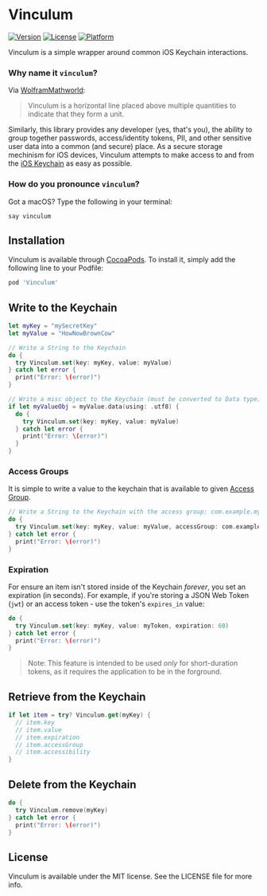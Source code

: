 # Vinculum
[![Version](https://img.shields.io/cocoapods/v/vinculum.svg?style=flat)](http://cocoapods.org/pods/vinculum)
[![License](https://img.shields.io/cocoapods/l/vinculum.svg?style=flat)](http://cocoapods.org/pods/vinculum)
[![Platform](https://img.shields.io/cocoapods/p/vinculum.svg?style=flat)](http://cocoapods.org/pods/vinculum)

Vinculum is a simple wrapper around common iOS Keychain interactions.

### Why name it `vinculum`?
Via [WolframMathworld](http://mathworld.wolfram.com/Vinculum.html):

> Vinculum is a horizontal line placed above multiple quantities to indicate that they form a unit.

Similarly, this library provides any developer (yes, that's you), the ability to group together passwords, access/identity tokens, PII, and other sensitive user data into a common (and secure) place. As a secure storage mechinism for iOS devices, Vinculum attempts to make access to and from the [iOS Keychain](https://developer.apple.com/library/content/documentation/Security/Conceptual/keychainServConcepts/02concepts/concepts.html) as easy as possible.

### How do you pronounce `vinculum`?

Got a macOS? Type the following in your terminal:
```
say vinculum
```

## Installation

Vinculum is available through [CocoaPods](http://cocoapods.org). To install
it, simply add the following line to your Podfile:

```ruby
pod 'Vinculum'
```

## Write to the Keychain

```swift
let myKey = "mySecretKey"
let myValue = "HowNowBrownCow"

// Write a String to the Keychain
do {
  try Vinculum.set(key: myKey, value: myValue)
} catch let error {
  print("Error: \(error)")
}

// Write a misc object to the Keychain (must be converted to Data type)
if let myValueObj = myValue.data(using: .utf8) {
  do {
    try Vinculum.set(key: myKey, value: myValue)
  } catch let error {
    print("Error: \(error)")
  }
}
```

### Access Groups
It is simple to write a value to the keychain that is available to given [Access Group](https://developer.apple.com/documentation/security/ksecattraccessgroup).

```swift
// Write a String to the Keychain with the access group: com.example.mysite
do {
  try Vinculum.set(key: myKey, value: myValue, accessGroup: com.example.mysite)
} catch let error {
  print("Error: \(error)")
}
```

### Expiration
For ensure an item isn't stored inside of the Keychain *forever*, you set an expiration (in seconds). For example, if you're storing a JSON Web Token (`jwt`) or an access token - use the token's `expires_in` value:

```swift
do {
  try Vinculum.set(key: myKey, value: myToken, expiration: 60)
} catch let error {
  print("Error: \(error)")
}
```

> Note: This feature is intended to be used *only* for short-duration tokens, as it requires the application to be in the forground.

## Retrieve from the Keychain
```swift
if let item = try? Vinculum.get(myKey) {
  // item.key
  // item.value
  // item.expiration
  // item.accessGroup
  // item.accessibility
}
```
## Delete from the Keychain

```swift
do {
  try Vinculum.remove(myKey)
} catch let error {
  print("Error: \(error)")
}
```

## License

Vinculum is available under the MIT license. See the LICENSE file for more info.

